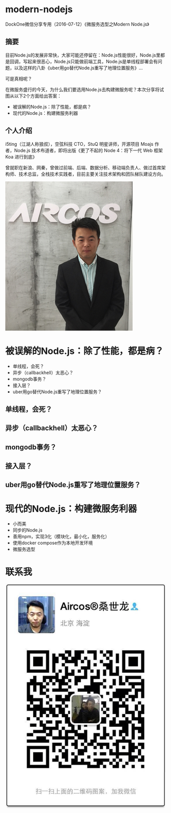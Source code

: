 # modern-nodejs

DockOne微信分享专用（2016-07-12）《微服务选型之Modern Node.js》

## 摘要

目前Node.js的发展非常快，大家可能还停留在：Node.js性能很好，Node.js里都是回调，写起来很恶心，Node.js只能做前端工具，Node.js是单线程部署会有问题，以及这样的八卦《uber用go替代Node.js重写了地理位置服务》...

可是真相呢？

在微服务盛行的今天，为什么我们要选用Node.js去构建微服务呢？本次分享将试图从以下2个方面给出答案：

- 被误解的Node.js：除了性能，都是病？
- 现代的Node.js：构建微服务利器

## 个人介绍

i5ting（江湖人称狼叔），空弦科技 CTO，StuQ 明星讲师，开源项目 Moajs 作者，Node.js 技术布道者，即将出版《更了不起的 Node 4：将下一代 Web 框架 Koa 进行到底》

曾就职在新浪、网秦，曾做过前端、后端、数据分析、移动端负责人、做过首席架构师、技术总监，全栈技术实践者，目前主要关注技术架构和团队梯队建设方向。

![I5ting](i5ting.jpg)

# 被误解的Node.js：除了性能，都是病？

- 单线程，会死？
- 异步（callbackhell）太恶心？
- mongodb事务？
- 接入层？
- uber用go替代Node.js重写了地理位置服务？

## 单线程，会死？

## 异步（callbackhell）太恶心？

## mongodb事务？

## 接入层？

## uber用go替代Node.js重写了地理位置服务？


# 现代的Node.js：构建微服务利器

- 小而美
- 同步的Node.js
- 善用npm，实现3化（模块化，最小化，服务化）
- 使用docker compose作为本地开发环境
- 微服务选型

# 联系我

![Sang](sang.jpg)